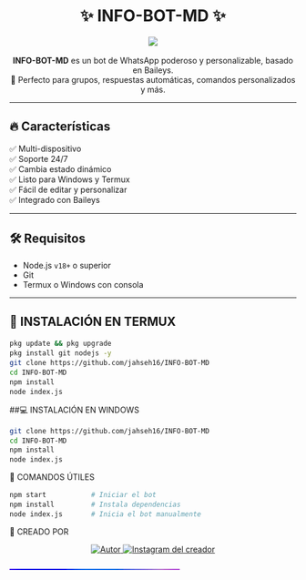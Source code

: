 <h1 align="center">
✨ INFO-BOT-MD ✨
</h1>

<p <p align="center">
  <img src="https://i.ibb.co/ymYhbMKg/catalogo.jpg" width="300">
</p>

<p align="center">
  <b>INFO-BOT-MD</b> es un bot de WhatsApp poderoso y personalizable, basado en Baileys. <br>
  🚀 Perfecto para grupos, respuestas automáticas, comandos personalizados y más.
</p>

---

## 🔥 Características

✅ Multi-dispositivo  
✅ Soporte 24/7  
✅ Cambia estado dinámico  
✅ Listo para Windows y Termux  
✅ Fácil de editar y personalizar  
✅ Integrado con Baileys  

---

## 🛠️ Requisitos

- Node.js `v18+` o superior
- Git
- Termux o Windows con consola

---

## 📲 INSTALACIÓN EN TERMUX

```bash
pkg update && pkg upgrade
pkg install git nodejs -y
git clone https://github.com/jahseh16/INFO-BOT-MD
cd INFO-BOT-MD
npm install
node index.js
```
##💻 INSTALACIÓN EN WINDOWS

```bash
git clone https://github.com/jahseh16/INFO-BOT-MD
cd INFO-BOT-MD
npm install
node index.js
```
🚀 COMANDOS ÚTILES

```bash
npm start           # Iniciar el bot
npm install         # Instala dependencias
node index.js       # Inicia el bot manualmente
```
👑 CREADO POR

<p align="center">
  <a href="https://wa.me/51935040872">
    <img title="Autor" src="https://img.shields.io/badge/JAHSEH OFC-SAKURA?style=for-the-badge&logo=whatsapp">
  </a>
  <a href="https://instagram.com/jahseh_hc">
    <img title="Instagram del creador" src="https://img.shields.io/badge/@jahseh_hc-purple?style=for-the-badge&logo=instagram">
  </a>
</p>

![line](https://github.com/AnderMendoza/AnderMendoza/raw/main/assets/line-neon.gif)
